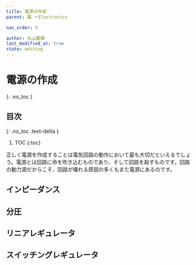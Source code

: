 ```yaml
---
title: 電源の作成
parent: 羅 ーElectronics

nav_order: 5

author: 丸山響輝
last_modified_at: true
state: editing
---
```


# **電源の作成**
{: .no_toc }

## 目次
{: .no_toc .text-delta }

1. TOC
{:toc}

正しく電源を作成することは電気回路の動作において最も大切だといえるでしょう。電源とは回路に命を吹き込むものであり、そして回路を殺すものです。回路の動力源だからこそ、回路が壊れる原因の多くもまた電源にあるのです。

## インピーダンス
## 分圧 
## リニアレギュレータ
## スイッチングレギュレータ
